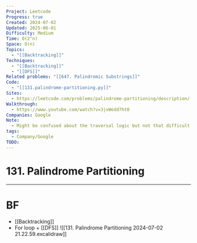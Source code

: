```yaml
---
Project: Leetcode
Progress: true
Created: 2024-07-02
Updated: 2025-06-01
Difficulty: Medium
Time: O(2^n)
Space: O(n)
Topics:
  - "[[Backtracking]]"
Techniques:
  - "[[Backtracking]]"
  - "[[DFS]]"
Related problems: "[[647. Palindromic Substrings]]"
Code:
  - "[[131.palindrome-partitioning.py]]"
Sites:
  - https://leetcode.com/problems/palindrome-partitioning/description/
Walkthrough:
  - https://www.youtube.com/watch?v=3jvWodd7ht0
Companies: Google
Note:
  - Might be confused about the traversal logic but not that difficult. I think I wrote may [[Backtracking]] + [[DFS]]
tags:
  - Company/Google
TODO: 
---
```

# 131. Palindrome Partitioning
---

# BF
- [[Backtracking]]
- For loop + [[DFS]]
![[131. Palindrome Partitioning 2024-07-02 21.22.59.excalidraw]]
